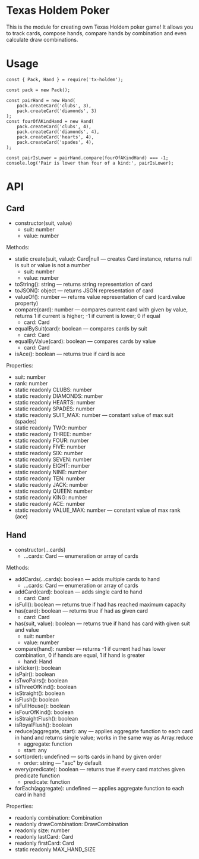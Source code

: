 
# Texas Holdem Poker
This is the module for creating own Texas Holdem poker game! It allows you to track cards, compose hands, compare hands by combination and even calculate draw combinations.
# Usage

    const { Pack, Hand } = require('tx-holdem');

	const pack = new Pack();
	
	const pairHand = new Hand(
		pack.createCard('clubs', 3),
		pack.createCard('diamonds', 3)
	);
	const fourOfAKindHand = new Hand(
		pack.createCard('clubs', 4),
		pack.createCard('diamonds', 4),
		pack.createCard('hearts', 4),
		pack.createCard('spades', 4),
	);

	const pairIsLower = pairHand.compare(fourOfAKindHand) === -1;
	console.log('Pair is lower than four of a kind:', pairIsLower);
# API
## Card
- constructor(suit, value)
	- suit: number
	- value: number

Methods:
- static create(suit, value): Card|null — creates Card instance, returns null is suit or value is not a number
	- suit: number
	- value: number
- toString(): string — returns string representation of card
- toJSON(): object — returns JSON representation of card
- valueOf(): number — returns value representation of card (card.value property)
- compare(card): number — compares current card with given by value, returns 1 if current is higher; -1 if current is lower; 0 if equal
	- card: Card
- equalBySuit(card): boolean — compares cards by suit
	- card: Card
- equalByValue(card): boolean — compares cards by value
	- card: Card
- isAce(): boolean — returns true if card is ace

Properties:
- suit: number
- rank: number
- static readonly CLUBS: number
- static readonly DIAMONDS: number
- static readonly HEARTS: number
- static readonly SPADES: number
- static readonly SUIT_MAX: number — constant value of max suit (spades)
- static readonly TWO: number
- static readonly THREE: number
- static readonly FOUR: number
- static readonly FIVE: number
- static readonly SIX: number
- static readonly SEVEN: number
- static readonly EIGHT: number
- static readonly NINE: number
- static readonly TEN: number
- static readonly JACK: number
- static readonly QUEEN: number
- static readonly KING: number
- static readonly ACE: number
- static readonly VALUE_MAX: number — constant value of max rank (ace)

## Hand
- constructor(...cards)
	- ...cards: Card — enumeration or array of cards

Methods:
- addCards(...cards): boolean — adds multiple cards to hand
	- ...cards: Card — enumeration or array of cards
- addCard(card): boolean — adds single card to hand
	- card: Card
- isFull(): boolean — returns true if had has reached maximum capacity
- has(card): boolean — returns true if had as given card
	- card: Card
- has(suit, value): boolean — returns true if hand has card with given suit and value
	- suit: number
	- value: number
- compare(hand): number — returns -1 if current had has lower combination, 0 if hands are equal, 1 if hand is greater
	- hand: Hand
- isKicker(): boolean
- isPair(): boolean
- isTwoPairs(): boolean
- isThreeOfKind(): boolean
- isStraight(): boolean
- isFlush(): boolean
- isFullHouse(): boolean
- isFourOfKind(): boolean
- isStraightFlush(): boolean
- isRoyalFlush(): boolean 
- reduce(aggregate, start): any — applies aggregate function to each card in hand and returns single value; works in the same way as Array.reduce
	- aggregate: function
	- start: any
- sort(order): undefined — sorts cards in hand by given order
	- order: string — "asc" by default
- every(predicate): boolean — returns true if every card matches given predicate function
	- predicate: function
- forEach(aggregate): undefined — applies aggregate function to each card in hand

Properties:
- readonly combination: Combination
- readonly drawCombination: DrawCombination
- readonly size: number
- readonly lastCard: Card
- readonly firstCard: Card
- static readonly MAX_HAND_SIZE